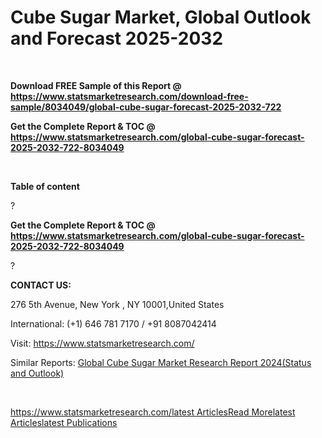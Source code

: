 <h1>Cube Sugar Market, Global Outlook and Forecast 2025-2032</h1><br/><p><strong>Download FREE Sample of this Report @ <a href="https://www.statsmarketresearch.com/download-free-sample/8034049/global-cube-sugar-forecast-2025-2032-722">https://www.statsmarketresearch.com/download-free-sample/8034049/global-cube-sugar-forecast-2025-2032-722</a></strong></p>
 
 
 
 <div><b>Get the Complete Report & TOC @ <a href="https://www.statsmarketresearch.com/global-cube-sugar-forecast-2025-2032-722-8034049">https://www.statsmarketresearch.com/global-cube-sugar-forecast-2025-2032-722-8034049</a></b></div>
 
 
 
 <p><br />
 
 <b>Table of content</b></p>
 
 
 
 <p>? </p>
 
 
 
 <div><b>Get the Complete Report & TOC @ <a href="https://www.statsmarketresearch.com/global-cube-sugar-forecast-2025-2032-722-8034049">https://www.statsmarketresearch.com/global-cube-sugar-forecast-2025-2032-722-8034049</a></b></div>
 
 
 
 <p>? </p>
 
 
 
 <p><b>CONTACT US:</b><br />
 
 276 5th Avenue, New York , NY 10001,United States<br />
 
 International: (+1) 646 781 7170 / +91 8087042414<br />
 
 Visit: <a href="https://www.statsmarketresearch.com/">https://www.statsmarketresearch.com/</a><br />
 
 Similar Reports: <a href="https://www.statsmarketresearch.com/global-cube-sugar-forecast-2025-2032-722-8034049">Global Cube Sugar Market Research Report 2024(Status and Outlook)</a><br />
 
 <br />
 
 <a href="https://gyeongbokgung.com">https://www.statsmarketresearch.com/</a><a href="https://hallyeomaritime.com">latest Articles</a><a href="https://jingwansa.com">Read More</a><a href="https://nguoiviet.jp/">latest Articles</a><a href="https://www.intelmarketresearch.com/">latest Publications</a></p>